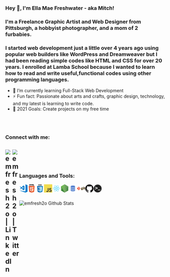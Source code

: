 ### Hey 👋, I'm Ella Mae Freshwater - aka Mitch!

### I'm a Freelance Graphic Artist and Web Designer from Pittsburgh, a hobbyist photographer, and a mom of 2 furbabies.

### I started web development just a little over 4 years ago using popular web builders like WordPress and Dreamweaver but I had been reading simple codes like HTML and CSS for over 20 years. I enrolled at Lamba School because I wanted to learn how to read and write useful,functional codes using other programming languages.

- 🌱 I’m currently learning Full-Stack Web Development
- ⚡ Fun fact: Passionate about arts and crafts, graphic design, technology, and my latest is learning to write code.
- 🥅 2021 Goals: Create projects on my free time
<br />
<br />

### Connect with me:

[<img align="left" alt="emfresh2o | LinkedIn" width="22px" src="https://cdn.jsdelivr.net/npm/simple-icons@v3/icons/linkedin.svg" />](http://www.linkedin.com/in/ellamaefreshwater)
[<img align="left" alt="emfresh2o | Twitter" width="22px" src="https://cdn.jsdelivr.net/npm/simple-icons@v3/icons/twitter.svg" />](https://twitter.com/emfresh2o)
<br />
<br />
---
### Languages and Tools:

<img align="left" alt="Visual Studio Code" width="26px" src="https://raw.githubusercontent.com/github/explore/80688e429a7d4ef2fca1e82350fe8e3517d3494d/topics/visual-studio-code/visual-studio-code.png" />
<img align="left" alt="HTML5" width="26px" src="https://raw.githubusercontent.com/github/explore/80688e429a7d4ef2fca1e82350fe8e3517d3494d/topics/html/html.png" />
<img align="left" alt="CSS3" width="26px" src="https://raw.githubusercontent.com/github/explore/80688e429a7d4ef2fca1e82350fe8e3517d3494d/topics/css/css.png" />
<img align="left" alt="JavaScript" width="26px" src="https://raw.githubusercontent.com/github/explore/80688e429a7d4ef2fca1e82350fe8e3517d3494d/topics/javascript/javascript.png" />
<img align="left" alt="React" width="26px" src="https://raw.githubusercontent.com/github/explore/80688e429a7d4ef2fca1e82350fe8e3517d3494d/topics/react/react.png" />
<img align="left" alt="Node.js" width="26px" src="https://raw.githubusercontent.com/github/explore/80688e429a7d4ef2fca1e82350fe8e3517d3494d/topics/nodejs/nodejs.png" />
<img align="left" alt="SQL" width="26px" src="https://raw.githubusercontent.com/github/explore/80688e429a7d4ef2fca1e82350fe8e3517d3494d/topics/sql/sql.png" />
<img align="left" alt="Git" width="26px" src="https://raw.githubusercontent.com/github/explore/80688e429a7d4ef2fca1e82350fe8e3517d3494d/topics/git/git.png" />
<img align="left" alt="GitHub" width="26px" src="https://raw.githubusercontent.com/github/explore/78df643247d429f6cc873026c0622819ad797942/topics/github/github.png" />
<img align="left" alt="Terminal" width="26px" src="https://raw.githubusercontent.com/github/explore/80688e429a7d4ef2fca1e82350fe8e3517d3494d/topics/terminal/terminal.png" />
<br />
<br />
<br />
<img align='left' alt='emfresh2o Github Stats' src="https://github-readme-stats1-emfresh2o.vercel.app/api?username=emfresh2o&show_icons=true&hide_border=true&hide_stars=true&count_private=true&theme=dracula" />
<br />
<br />
